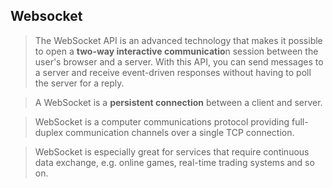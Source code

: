 ## Websocket

> The WebSocket API is an advanced technology that makes it possible to open a **two-way interactive communicatio**n session between the user's browser and a server. With this API, you can send messages to a server and receive event-driven responses without having to poll the server for a reply.

> A WebSocket is a **persistent connection** between a client and server.

> WebSocket is a computer communications protocol providing full-duplex communication channels over a single TCP connection.

> WebSocket is especially great for services that require continuous data exchange, e.g. online games, real-time trading systems and so on.
> 
